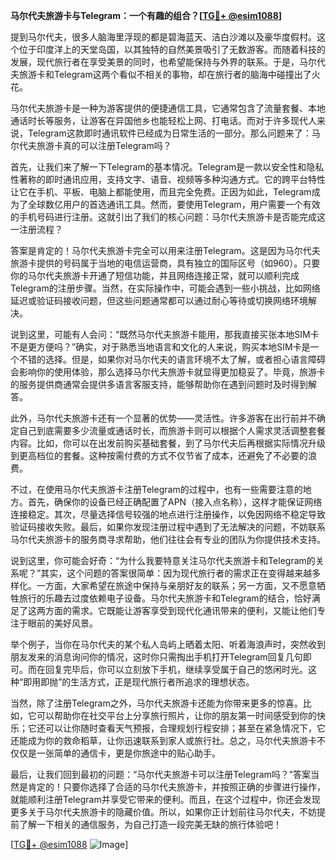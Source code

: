 **马尔代夫旅游卡与Telegram：一个有趣的组合？[[TG💪+ @esim1088](https://t.me/s/esim1088)]**

提到马尔代夫，很多人脑海里浮现的都是碧海蓝天、洁白沙滩以及豪华度假村。这个位于印度洋上的天堂岛国，以其独特的自然美景吸引了无数游客。而随着科技的发展，现代旅行者在享受美景的同时，也希望能保持与外界的联系。于是，马尔代夫旅游卡和Telegram这两个看似不相关的事物，却在旅行者的脑海中碰撞出了火花。

马尔代夫旅游卡是一种为游客提供的便捷通信工具，它通常包含了流量套餐、本地通话时长等服务，让游客在异国他乡也能轻松上网、打电话。而对于许多现代人来说，Telegram这款即时通讯软件已经成为日常生活的一部分。那么问题来了：马尔代夫旅游卡真的可以注册Telegram吗？

首先，让我们来了解一下Telegram的基本情况。Telegram是一款以安全性和隐私性著称的即时通讯应用，支持文字、语音、视频等多种沟通方式。它的跨平台特性让它在手机、平板、电脑上都能使用，而且完全免费。正因为如此，Telegram成为了全球数亿用户的首选通讯工具。然而，要使用Telegram，用户需要一个有效的手机号码进行注册。这就引出了我们的核心问题：马尔代夫旅游卡是否能完成这一注册流程？

答案是肯定的！马尔代夫旅游卡完全可以用来注册Telegram。这是因为马尔代夫旅游卡提供的号码属于当地的电信运营商，具有独立的国际区号（如960）。只要你的马尔代夫旅游卡开通了短信功能，并且网络连接正常，就可以顺利完成Telegram的注册步骤。当然，在实际操作中，可能会遇到一些小挑战，比如网络延迟或验证码接收问题，但这些问题通常都可以通过耐心等待或切换网络环境解决。

说到这里，可能有人会问：“既然马尔代夫旅游卡能用，那我直接买张本地SIM卡不是更方便吗？”确实，对于熟悉当地语言和文化的人来说，购买本地SIM卡是一个不错的选择。但是，如果你对马尔代夫的语言环境不太了解，或者担心语言障碍会影响你的使用体验，那么选择马尔代夫旅游卡就显得更加稳妥了。毕竟，旅游卡的服务提供商通常会提供多语言客服支持，能够帮助你在遇到问题时及时得到解答。

此外，马尔代夫旅游卡还有一个显著的优势——灵活性。许多游客在出行前并不确定自己到底需要多少流量或通话时长，而旅游卡则可以根据个人需求灵活调整套餐内容。比如，你可以在出发前购买基础套餐，到了马尔代夫后再根据实际情况升级到更高档位的套餐。这种按需付费的方式不仅节省了成本，还避免了不必要的浪费。

不过，在使用马尔代夫旅游卡注册Telegram的过程中，也有一些需要注意的地方。首先，确保你的设备已经正确配置了APN（接入点名称），这样才能保证网络连接稳定。其次，尽量选择信号较强的地点进行注册操作，以免因网络不稳定导致验证码接收失败。最后，如果你发现注册过程中遇到了无法解决的问题，不妨联系马尔代夫旅游卡的服务商寻求帮助，他们往往会有专业的团队为你提供技术支持。

说到这里，你可能会好奇：“为什么我要特意关注马尔代夫旅游卡和Telegram的关系呢？”其实，这个问题的答案很简单：因为现代旅行者的需求正在变得越来越多样化。一方面，大家希望在旅途中保持与亲朋好友的联系；另一方面，又不愿意牺牲旅行的乐趣去过度依赖电子设备。马尔代夫旅游卡和Telegram的结合，恰好满足了这两方面的需求。它既能让游客享受到现代化通讯带来的便利，又能让他们专注于眼前的美好风景。

举个例子，当你在马尔代夫的某个私人岛屿上晒着太阳、听着海浪声时，突然收到朋友发来的消息询问你的情况，这时你只需掏出手机打开Telegram回复几句即可。而在回复完毕后，你可以立刻放下手机，继续享受属于自己的悠闲时光。这种“即用即抛”的生活方式，正是现代旅行者所追求的理想状态。

当然，除了注册Telegram之外，马尔代夫旅游卡还能为你带来更多的惊喜。比如，它可以帮助你在社交平台上分享旅行照片，让你的朋友第一时间感受到你的快乐；它还可以让你随时查看天气预报，合理规划行程安排；甚至在紧急情况下，它还能成为你的救命稻草，让你迅速联系到家人或旅行社。总之，马尔代夫旅游卡不仅仅是一张简单的通信卡，更是你旅途中的贴心助手。

最后，让我们回到最初的问题：“马尔代夫旅游卡可以注册Telegram吗？”答案当然是肯定的！只要你选择了合适的马尔代夫旅游卡，并按照正确的步骤进行操作，就能顺利注册Telegram并享受它带来的便利。而且，在这个过程中，你还会发现更多关于马尔代夫旅游卡的隐藏价值。所以，如果你正计划前往马尔代夫，不妨提前了解一下相关的通信服务，为自己打造一段完美无缺的旅行体验吧！

[[TG💪+ @esim1088](https://t.me/s/esim1088) ![Image](https://i.postimg.cc/4NQfJmqS/Snipaste-2025-05-13-00-14-12.png)]
